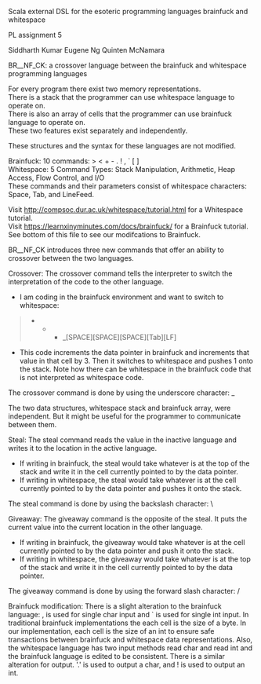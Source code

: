 Scala external DSL for the esoteric programming languages brainfuck and whitespace

PL assignment 5



  Siddharth Kumar
  Eugene Ng
  Quinten McNamara
  
  BR__NF_CK: a crossover language between the brainfuck and whitespace programming languages
  
  For every program there exist two memory representations.  
  There is a stack that the programmer can use whitespace language to operate on.  
  There is also an array of cells that the programmer can use brainfuck language to operate on.  
  These two features exist separately and independently.
  
  These structures and the syntax for these languages are not modified.
  
  Brainfuck: 10 commands: > < + - . ! , ` [ ]  
  Whitespace: 5 Command Types: Stack Manipulation, Arithmetic, Heap Access, Flow Control, and I/O  
  These commands and their parameters consist of whitespace characters: Space, Tab, and LineFeed.
  
  
  Visit http://compsoc.dur.ac.uk/whitespace/tutorial.html for a Whitespace tutorial.  
  Visit https://learnxinyminutes.com/docs/brainfuck/ for a Brainfuck tutorial. See bottom of this file to see our modifcations to Brainfuck.
  
  BR__NF_CK introduces three new commands that offer an ability to crossover between the two languages.
  
  Crossover: The crossover command tells the interpreter to switch the interpretation of the code to the other language.
  *  I am coding in the brainfuck environment and want to switch to whitespace:
  > + + + _[SPACE][SPACE][SPACE][Tab][LF]
  *  This code increments the data pointer in brainfuck and increments that value in that cell by 3. Then it switches to whitespace and pushes 1 onto the stack. Note how there can be whitespace in the brainfuck code that is not interpreted as whitespace code.

The crossover command is done by using the underscore character: _
  
  The two data structures, whitespace stack and brainfuck array, were independent. But it might be useful for the programmer to communicate between them.
  
  Steal: The steal command reads the value in the inactive language and writes it to the location in the active language.
  *  If writing in brainfuck, the steal would take whatever is at the top of the stack and write it in the cell currently pointed to by the data pointer.
  *  If writing in whitespace, the steal would take whatever is at the cell currently pointed to by the data pointer and pushes it onto the stack.

The steal command is done by using the backslash character: \
  
  Giveaway: The giveaway command is the opposite of the steal. It puts the current value into the current location in the other language.
  *  If writing in brainfuck, the giveaway would take whatever is at the cell currently pointed to by the data pointer and push it onto the stack.
  *  If writing in whitespace, the giveaway would take whatever is at the top of the stack and write it in the cell currently pointed to by the data pointer.

The giveaway command is done by using the forward slash character: /

Brainfuck modification:
    There is a slight alteration to the brainfuck language: , is used for single char input and ` is used for single int input. In traditional brainfuck implementations the each cell is the size of a byte. In our implementation, each cell is the size of an int to ensure safe transactions between brainfuck and whitespace data representations. Also, the whitespace language has two input methods read char and read int and the brainfuck language is edited to be consistent. There is a similar alteration for output. '.' is used to output a char, and ! is used to output an int.
